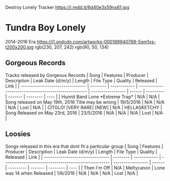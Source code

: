 Destroy Lonely Tracker
https://i.redd.it/6d40e3x59ns61.jpg
# Tundra Boy Lonely
2014-2016 Era
https://i1.sndcdn.com/artworks-000189940788-5gm1xs-t200x200.jpg
rgb(230, 207, 242)
rgb(90, 50, 134)
## Gorgeous Records
Tracks released by Gorgeous Records
| Song                             | Features | Producer     | Description                                          | Leak Date (d/m/y) | Length | File Type | Quality | Released | Link |
| -------------------------------- | -------- | ------------ | ---------------------------------------------------- | ----------------- | ------ | --------- | ------- | -------- | ---- |
| Hunnit Band Lone \*Extreme Trap* | N/A      | N/A          | Song released on May 19th, 2016 Title may be wrong   | 19/5/2016         | N/A    | N/A       | N/A     | Lost     | N/A  |
| CITGLO! [VERY RARE] [NEW]        | N/A      | HELLASKETCHY | Song Released on May 23rd, 2016                      | 23/5/2016         | N/A    | N/A       | N/A     | Lost     | N/A  |
## Loosies
Songs released in this era that dont fit a particular group
| Song                             | Features | Producer     | Description                                          | Leak Date (d/m/y) | Length | File Type | Quality | Released | Link |
| -------------------------------- | -------- | ------------ | ---------------------------------------------------- | ----------------- | ------ | --------- | ------- | -------- | ---- |
| Then I'm Off                     | N/A      | Meltycanon   | Lone was 14 when Released                            | 1/6/2016          | N/A    | N/A       | N/A     | Lost     | N/A  |
